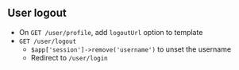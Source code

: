 ##  User logout

* On `GET /user/profile`, add `logoutUrl` option to template 
* `GET /user/logout` 
    * `$app['session']->remove('username')` to unset the username
    * Redirect to `/user/login`

